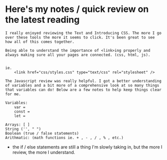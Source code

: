 # Here's my notes / quick review on the latest reading

    I really enjoyed reviewing the Text and Introducing CSS. The more I go over these tools the more it seems to click. It's been great to see how all of this comes together. 

    Being able to understand the importance of <link>ing properly and always making sure all your pages are connected. (css, html, js).
     

    ie. 
        <link href="css/styles.css" type="text/css" rel="stylesheet" />

    The Javascript review was really helpful. I got a better understanding of variables and a bit more of a comprehensive look at so many things that variables can do! Below are a few notes to help keep things clear for me.

    Variables: 
        var = 
        const = 
        let =

    Arrays: [ ]
    String ('', " ")
    Boolean (true / false statements)    
    Arithmatic: (math functions ie. + , - , / , % , etc.)

* the if / else statements are still a thing I'm slowly taking in, but the more I review, the more I understand. 